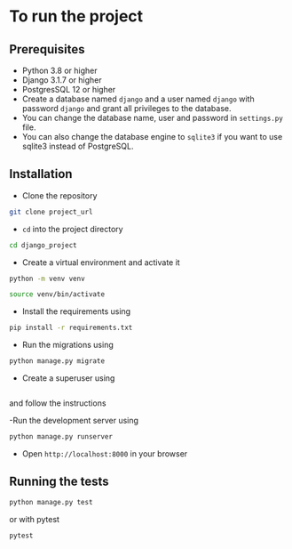 # To run the project

## Prerequisites

- Python 3.8 or higher
- Django 3.1.7 or higher
- PostgresSQL 12 or higher
- Create a database named `django` and a user named `django` with password `django` and grant all privileges to the database.
- You can change the database name, user and password in `settings.py` file.
- You can also change the database engine to `sqlite3` if you want to use sqlite3 instead of PostgreSQL.

## Installation

- Clone the repository

```bash
git clone project_url
```

- `cd`  into the project directory

```bash
cd django_project
```

- Create a virtual environment and activate it

```bash
python -m venv venv
```

```bash
source venv/bin/activate
```

- Install the requirements using

```bash
pip install -r requirements.txt
```

- Run the migrations using

```bash
python manage.py migrate
```

- Create a superuser using

```python manage.py createsuperuser
```

and follow the instructions

-Run the development server using

```bash
python manage.py runserver
```

- Open `http://localhost:8000` in your browser

## Running the tests

```bash
python manage.py test
```

or with pytest

```bash
pytest
```
